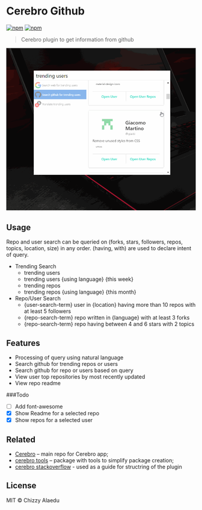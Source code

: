 # Cerebro Github
[![npm](https://img.shields.io/npm/v/cerebro-github.svg)](https://www.npmjs.com/package/cerebro-github)
[![npm](https://img.shields.io/npm/dt/cerebro-github.svg)](https://www.npmjs.com/package/cerebro-github)

> Cerebro plugin to get information from github

![](demo.gif)

## Usage

Repo and user search can be queried on (forks, stars, followers, repos, topics, location, size) in any order.
(having, with) are used to declare intent of query.

* Trending Search
    - trending users
    - trending users {using language} {this week}
    - trending repos
    - trending repos {using language} {this month}
* Repo/User Search
    - {user-search-term} user in {location} having more than 10 repos with at least 5 followers
    - {repo-search-term} repo written in {language} with at least 3 forks
    - {repo-search-term} repo having between 4 and 6 stars with 2 topics


## Features

* Processing of query using natural language
* Search github for trending repos or users
* Search github for repo or users based on query
* View user top repositories by most recently updated
* View repo readme

###Todo

- [ ] Add font-awesome
- [x] Show Readme for a selected repo
- [x] Show repos for a selected user

## Related

* [Cerebro](http://github.com/KELiON/cerebro) – main repo for Cerebro app;
* [cerebro tools](http://github.com/KELiON/cerebro-tools) – package with tools to simplify package creation;
* [cerebro stackoverflow](http://github.com/BrainMaestro/cerebro-stackoverflow) - used as a guide for structring of the plugin

## License

MIT © Chizzy Alaedu
